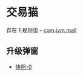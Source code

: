 # 交易猫

存在 1 规则组 - [com.jym.mall](/src/apps/com.jym.mall.ts)

## 升级弹窗

- [快照-0](https://i.gkd.li/import/import/12496974)
